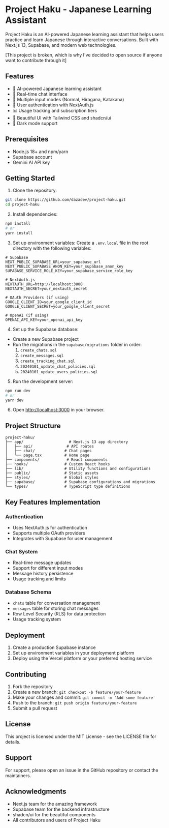 # Project Haku - Japanese Learning Assistant

Project Haku is an AI-powered Japanese learning assistant that helps users practice and learn Japanese through interactive conversations. Built with Next.js 13, Supabase, and modern web technologies.

[This project is broken, which is why I've decided to open source if anyone want to contribute through it]

## Features

- 🤖 AI-powered Japanese learning assistant
- 💬 Real-time chat interface
- 🔄 Multiple input modes (Normal, Hiragana, Katakana)
- 👤 User authentication with NextAuth.js
- 📊 Usage tracking and subscription tiers
- 🎨 Beautiful UI with Tailwind CSS and shadcn/ui
- 🌙 Dark mode support

## Prerequisites

- Node.js 18+ and npm/yarn
- Supabase account
- Gemini AI API key

## Getting Started

1. Clone the repository:
```bash
git clone https://github.com/dazadev/project-haku.git
cd project-haku
```

2. Install dependencies:
```bash
npm install
# or
yarn install
```

3. Set up environment variables:
Create a `.env.local` file in the root directory with the following variables:
```env
# Supabase
NEXT_PUBLIC_SUPABASE_URL=your_supabase_url
NEXT_PUBLIC_SUPABASE_ANON_KEY=your_supabase_anon_key
SUPABASE_SERVICE_ROLE_KEY=your_supabase_service_role_key

# NextAuth.js
NEXTAUTH_URL=http://localhost:3000
NEXTAUTH_SECRET=your_nextauth_secret

# OAuth Providers (if using)
GOOGLE_CLIENT_ID=your_google_client_id
GOOGLE_CLIENT_SECRET=your_google_client_secret

# OpenAI (if using)
OPENAI_API_KEY=your_openai_api_key
```

4. Set up the Supabase database:
- Create a new Supabase project
- Run the migrations in the `supabase/migrations` folder in order:
  1. `create_chats.sql`
  2. `create_messages.sql`
  3. `create_tracking_chat.sql`
  4. `20240101_update_chat_policies.sql`
  5. `20240101_update_users_policies.sql`

5. Run the development server:
```bash
npm run dev
# or
yarn dev
```

6. Open [http://localhost:3000](http://localhost:3000) in your browser.

## Project Structure

```
project-haku/
├── app/                    # Next.js 13 app directory
│   ├── api/               # API routes
│   ├── chat/             # Chat pages
│   └── page.tsx          # Home page
├── components/            # React components
├── hooks/                # Custom React hooks
├── lib/                  # Utility functions and configurations
├── public/               # Static assets
├── styles/               # Global styles
├── supabase/             # Supabase configurations and migrations
└── types/                # TypeScript type definitions
```

## Key Features Implementation

### Authentication
- Uses NextAuth.js for authentication
- Supports multiple OAuth providers
- Integrates with Supabase for user management

### Chat System
- Real-time message updates
- Support for different input modes
- Message history persistence
- Usage tracking and limits

### Database Schema
- `chats` table for conversation management
- `messages` table for storing chat messages
- Row Level Security (RLS) for data protection
- Usage tracking system

## Deployment

1. Create a production Supabase instance
2. Set up environment variables in your deployment platform
3. Deploy using the Vercel platform or your preferred hosting service

## Contributing

1. Fork the repository
2. Create a new branch: `git checkout -b feature/your-feature`
3. Make your changes and commit: `git commit -m 'Add some feature'`
4. Push to the branch: `git push origin feature/your-feature`
5. Submit a pull request

## License

This project is licensed under the MIT License - see the LICENSE file for details.

## Support

For support, please open an issue in the GitHub repository or contact the maintainers.

## Acknowledgments

- Next.js team for the amazing framework
- Supabase team for the backend infrastructure
- shadcn/ui for the beautiful components
- All contributors and users of Project Haku
